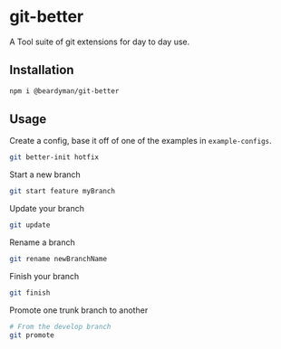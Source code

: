 # git-better
A Tool suite of git extensions for day to day use.

## Installation
```sh 
npm i @beardyman/git-better
```

## Usage
Create a config, base it off of one of the examples in `example-configs`.
```sh
git better-init hotfix
```

Start a new branch
```sh
git start feature myBranch
```

Update your branch
```sh
git update
```

Rename a branch
```sh
git rename newBranchName
```

Finish your branch
```sh
git finish
```

Promote one trunk branch to another
```sh
# From the develop branch
git promote
```
